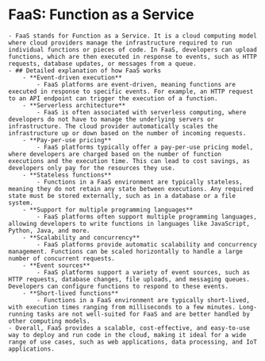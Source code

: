 # FaaS: Function as a Service
	- FaaS stands for Function as a Service. It is a cloud computing model where cloud providers manage the infrastructure required to run individual functions or pieces of code. In FaaS, developers can upload functions, which are then executed in response to events, such as HTTP requests, database updates, or messages from a queue.
	- ## Detailed explanation of how FaaS works
		- **Event-driven execution**
			- FaaS platforms are event-driven, meaning functions are executed in response to specific events. For example, an HTTP request to an API endpoint can trigger the execution of a function.
		- **Serverless architecture**
			- FaaS is often associated with serverless computing, where developers do not have to manage the underlying servers or infrastructure. The cloud provider automatically scales the infrastructure up or down based on the number of incoming requests.
		- **Pay-per-use pricing**
			- FaaS platforms typically offer a pay-per-use pricing model, where developers are charged based on the number of function executions and the execution time. This can lead to cost savings, as developers only pay for the resources they use.
		- **Stateless functions**
			- Functions in a FaaS environment are typically stateless, meaning they do not retain any state between executions. Any required state must be stored externally, such as in a database or a file system.
		- **Support for multiple programming languages**
			- FaaS platforms often support multiple programming languages, allowing developers to write functions in languages like JavaScript, Python, Java, and more.
		- **Scalability and concurrency**
			- FaaS platforms provide automatic scalability and concurrency management. Functions can be scaled horizontally to handle a large number of concurrent requests.
		- **Event sources**
			- FaaS platforms support a variety of event sources, such as HTTP requests, database changes, file uploads, and messaging queues. Developers can configure functions to respond to these events.
		- **Short-lived functions**
			- Functions in a FaaS environment are typically short-lived, with execution times ranging from milliseconds to a few minutes. Long-running tasks are not well-suited for FaaS and are better handled by other computing models.
	- Overall, FaaS provides a scalable, cost-effective, and easy-to-use way to deploy and run code in the cloud, making it ideal for a wide range of use cases, such as web applications, data processing, and IoT applications.